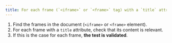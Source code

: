 ```yaml
---
title: For each frame (`<iframe>` or `<frame>` tag) with a `title` attribute, is the content of this attribute relevant?
---
```


1. Find the frames in the document (`<iframe>` or `<frame>` element).
2. For each frame with a `title` attribute, check that its content is relevant.
3. If this is the case for each frame, **the test is validated**.
